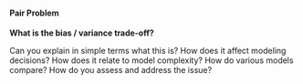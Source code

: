 #### Pair Problem

**What is the bias / variance trade-off?**

Can you explain in simple terms what this is? How does it affect modeling decisions? How does it relate to model complexity? How do various models compare? How do you assess and address the issue?
